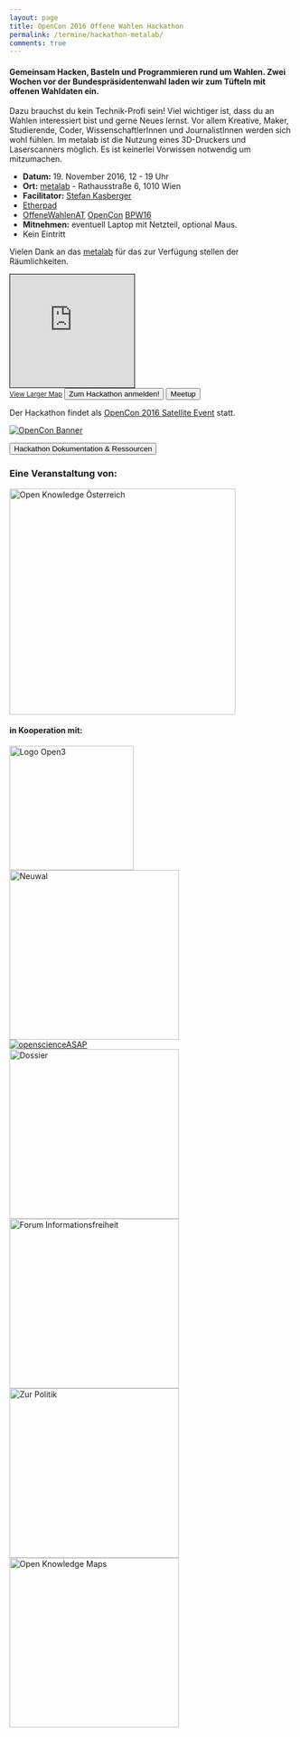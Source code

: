 ```yaml
---
layout: page
title: OpenCon 2016 Offene Wahlen Hackathon
permalink: /termine/hackathon-metalab/
comments: true
---
```


<h4 class="text-center lead">Gemeinsam Hacken, Basteln und Programmieren rund um Wahlen. Zwei Wochen vor der Bundespräsidentenwahl laden wir zum Tüfteln mit offenen Wahldaten ein.</h4>

<div class="row col-xs-12 col-md-8">
<p>Dazu brauchst du kein Technik-Profi sein! Viel wichtiger ist, dass du an Wahlen interessiert bist und gerne Neues lernst. Vor allem Kreative, Maker, Studierende, Coder, WissenschaftlerInnen und JournalistInnen werden sich wohl fühlen. Im metalab ist die Nutzung eines 3D-Druckers und Laserscanners möglich. Es ist keinerlei Vorwissen notwendig um mitzumachen.</p>
<ul>
<li><strong>Datum:</strong> 19. November 2016, 12 - 19 Uhr</li>
<li><strong>Ort:</strong> <a href="https://metalab.at/" title="metalab">metalab</a> - Rathausstraße 6, 1010 Wien</li>
<li><strong>Facilitator:</strong> <a href="https://stefankasberger.eu" title="Website">Stefan Kasberger</a></li>
<li><a href="http://pad.okfn.org/p/OffeneWahlenAT-Metalab" title="Etherpad">Etherpad</a></li>
<li><a href="https://twitter.com/search?f=tweets&q=%23OffeneWahlenAT&src=typd" title="OffeneWahlenAT"><i class="fa fa-hashtag" aria-hidden="true"></i>OffeneWahlenAT</a> <a href="https://twitter.com/search?f=tweets&q=%23OpenCon&src=typd" title="OpenCon"><i class="fa fa-hashtag" aria-hidden="true"></i>OpenCon</a> <a href="https://twitter.com/search?f=tweets&q=%23BPW16&src=typd" title="BPW16"><i class="fa fa-hashtag" aria-hidden="true"></i>BPW16</a></li>
<li><strong>Mitnehmen:</strong> eventuell Laptop mit Netzteil, optional Maus.</li>
<li>Kein Eintritt</li>
</ul>

Vielen Dank an das <a href="https://metalab.at/" title="metalab">metalab</a> für das zur Verfügung stellen der Räumlichkeiten.

</div>

<div class="col-xs-12 col-md-4">
<iframe width="220" height="200" frameborder="0" scrolling="no" marginheight="0" marginwidth="0" src="http://www.openstreetmap.org/export/embed.html?bbox=16.35267198085785%2C48.2074009588649%2C16.359753012657162%2C48.211040222525746&amp;layer=mapnik&amp;marker=48.20922062302247%2C16.356212496757507" style="border: 1px solid black"></iframe><br/><small><a href="http://www.openstreetmap.org/?mlat=48.20922&amp;mlon=16.35621#map=18/48.20922/16.35621">View Larger Map</a></small>
<a href="https://docs.google.com/forms/d/e/1FAIpQLSc01dkc0zYEefgCnyefZPcuReUCKEixzGIk6F4pp9TZVbW2_A/viewform?entry.1560647131&entry.805191984&entry.1901626104&entry.1321289864&entry.1811347659=Ja&entry.2035578759=Ja" class="col-xs-12"><button class="button-border-red">Zum Hackathon anmelden!</button></a>
<a href="https://www.meetup.com/de-DE/Open-Knowledge-Oesterreich/events/233894500/" class="col-xs-12"><button class="button-border-red">Meetup</button></a>
</div>

<div id="opencon" class="text-center col-xs-12">
<p>Der Hackathon findet als <a href="http://www.opencon2016.org/opencon_2016_offene_wahlen_hackathon" title="OpenCon Satelitte Event">OpenCon 2016 Satellite Event</a> statt.</p>
<a title="OpenCon Banner" href="http://www.opencon2016.org/opencon_2016_offene_wahlen_hackathon"><img src="{{ site.staticurl }}pages/2016-11-19-hackathon-metalab/opencon-banner.png" alt="OpenCon Banner" /></a>
</div>


<a href="/termine/hackathon-metalab/doku" title="Hackathon metalab Dokumentation & Resources"><button class="button-full-red">Hackathon Dokumentation & Ressourcen</button></a>

<div class="row col-xs-12">
<h3>Eine Veranstaltung von:</h3>
<a href="http://okfn.at" title="Open Knowledge Österreich"><img class="logo" src="{{ site.staticurl }}logos/logo-ok-at.svg" width="400" alt="Open Knowledge Österreich" /></a>

<h4>in Kooperation mit:</h4>
<div class="col-xs-12 col-sm-6 partner-logo-event"><a title="Open3" href="https://open3.at/"><img src="{{ site.staticurl }}logos/logo-open3.jpg" alt="Logo Open3" width="220" /></a></div>
<div class="col-xs-12 col-sm-6 partner-logo-event"><a href="http://neuwal.com/" title="Neuwahl"><img class="logo" src="{{ site.staticurl }}logos/logo-neuwal.png" width="300" alt="Neuwal" /></a></div>
<div class="col-xs-12 col-sm-6 partner-logo-event"><a href="http://openscienceasap.org/" title="openscienceASAP"><img class="logo" src="{{ site.staticurl }}logos/logo-openscienceASAP.png" alt="openscienceASAP" /></a></div>
<div class="col-xs-12 col-sm-6 partner-logo-event"><a href="http://dossier.at/" title="Dossier"><img class="logo" src="{{ site.staticurl }}logos/logo-dossier.png" width="300" alt="Dossier" /></a></div>
<div class="col-xs-12 col-sm-6 partner-logo-event"><a href="http://www.informationsfreiheit.at/" title="Forum Informationsfreiheit"><img class="logo" src="{{ site.staticurl }}logos/logo-foi.png" width="300" alt="Forum Informationsfreiheit" /></a></div>
<div class="col-xs-12 col-sm-6 partner-logo-event"><a href="http://zurpolitik.com/" title="Zur Politik"><img class="logo" src="{{ site.staticurl }}logos/logo-zurpolitik.png" width="300" alt="Zur Politik" /></a></div>
<div class="col-xs-12 col-sm-6 partner-logo-event"><a href="http://openknowledgemaps.org/" title="Open Knowledge Maps"><img class="logo" src="{{ site.staticurl }}logos/logo-okm.png" width="300" alt="Open Knowledge Maps" /></a></div>
</div>
